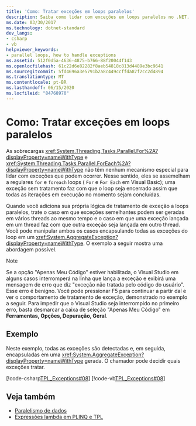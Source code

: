 ```yaml
---
title: 'Como: Tratar exceções em loops paralelos'
description: Saiba como lidar com exceções em loops paralelos no .NET. Veja um exemplo de como encapsular todas as exceções do loop em um System. AggregateException.
ms.date: 03/30/2017
ms.technology: dotnet-standard
dev_langs:
- csharp
- vb
helpviewer_keywords:
- parallel loops, how to handle exceptions
ms.assetid: 512f0d5a-4636-4875-b766-88f20044f143
ms.openlocfilehash: 61c22d6e82282f8aeb54818c813d4489e3bc9641
ms.sourcegitcommit: 5fd4696a3e5791b2a8c449ccffda87f2cc2d4894
ms.translationtype: MT
ms.contentlocale: pt-BR
ms.lasthandoff: 06/15/2020
ms.locfileid: "84768970"
---
```

# <a name="how-to-handle-exceptions-in-parallel-loops"></a>Como: Tratar exceções em loops paralelos
As sobrecargas <xref:System.Threading.Tasks.Parallel.For%2A?displayProperty=nameWithType> e <xref:System.Threading.Tasks.Parallel.ForEach%2A?displayProperty=nameWithType> não têm nenhum mecanismo especial para lidar com exceções que podem ocorrer. Nesse sentido, eles se assemelham a regulares `for` e `foreach` loops ( `For` e `For Each` em Visual Basic); uma exceção sem tratamento faz com que o loop seja encerrado assim que todas as iterações em execução no momento sejam concluídas.
  
 Quando você adiciona sua própria lógica de tratamento de exceção a loops paralelos, trate o caso em que exceções semelhantes podem ser geradas em vários threads ao mesmo tempo e o caso em que uma exceção lançada em um thread faz com que outra exceção seja lançada em outro thread. Você pode manipular ambos os casos encapsulando todas as exceções do loop em um <xref:System.AggregateException?displayProperty=nameWithType>. O exemplo a seguir mostra uma abordagem possível.  
  
> [!NOTE]
> Se a opção "Apenas Meu Código" estiver habilitada, o Visual Studio em alguns casos interromperá na linha que lança a exceção e exibirá uma mensagem de erro que diz "exceção não tratada pelo código do usuário". Esse erro é benigno. Você pode pressionar F5 para continuar a partir daí e ver o comportamento de tratamento de exceção, demonstrado no exemplo a seguir. Para impedir que o Visual Studio seja interrompido no primeiro erro, basta desmarcar a caixa de seleção "Apenas Meu Código" em **Ferramentas, Opções, Depuração, Geral**.  
  
## <a name="example"></a>Exemplo  
 Neste exemplo, todas as exceções são detectadas e, em seguida, encapsuladas em uma <xref:System.AggregateException?displayProperty=nameWithType> gerada. O chamador pode decidir quais exceções tratar.  
  
 [!code-csharp[TPL_Exceptions#08](../../../samples/snippets/csharp/VS_Snippets_Misc/tpl_exceptions/cs/exceptions.cs#08)]
 [!code-vb[TPL_Exceptions#08](../../../samples/snippets/visualbasic/VS_Snippets_Misc/tpl_exceptions/vb/exceptionsinloops.vb#08)]  
  
## <a name="see-also"></a>Veja também

- [Paralelismo de dados](data-parallelism-task-parallel-library.md)
- [Expressões lambda em PLINQ e TPL](lambda-expressions-in-plinq-and-tpl.md)
